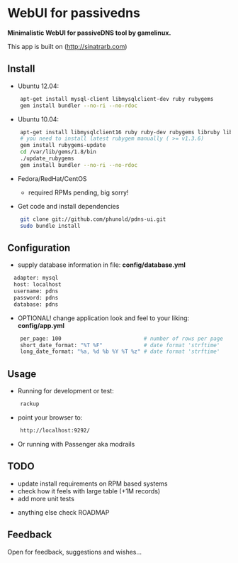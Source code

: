 # WebUI for passivedns

**Minimalistic WebUI for passiveDNS tool by gamelinux.**

This app is built on (http://sinatrarb.com)

## Install

- Ubuntu 12.04:
````Bash
    apt-get install mysql-client libmysqlclient-dev ruby rubygems
    gem install bundler --no-ri --no-rdoc
````

- Ubuntu 10.04: 

````Bash
    apt-get install libmysqlclient16 ruby ruby-dev rubygems libruby libruby-extras
    # you need to install latest rubygem manually ( >= v1.3.6)
    gem install rubygems-update
    cd /var/lib/gems/1.8/bin
    ./update_rubygems
    gem install bundler --no-ri --no-rdoc
`````

- Fedora/RedHat/CentOS
  * required RPMs pending, big sorry!

- Get code and install dependencies

````Bash
    git clone git://github.com/phunold/pdns-ui.git
    sudo bundle install
````

## Configuration

- supply database information in file: **config/database.yml**

````Bash
  adapter: mysql
  host: localhost
  username: pdns
  password: pdns
  database: pdns
````

- OPTIONAL! change application look and feel to your liking: **config/app.yml**

````Bash
    per_page: 100                          # number of rows per page
    short_date_format: "%T %F"             # date format 'strftime'
    long_date_format: "%a, %d %b %Y %T %z" # date format 'strftime'
````

## Usage

- Running for development or test:

````Bash
    rackup
````

- point your browser to:

````Bash
    http://localhost:9292/
````

- Or running with Passenger aka modrails

## TODO
- update install requirements on RPM based systems
- check how it feels with large table (+1M records)
- add more unit tests
* anything else check ROADMAP

## Feedback

Open for feedback, suggestions and wishes...
